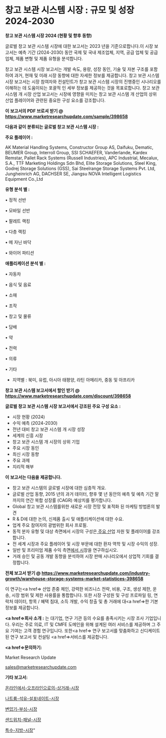 # 창고 보관 시스템 시장 : 규모 및 성장 2024-2030

<strong>창고 보관 시스템 시장 2024 (현황 및 향후 동향)</strong>

글로벌 창고 보관 시스템 시장에 대한 보고서는 2023 년을 기준으로합니다.이 시장 보고서는 예측 기간 (2024-2030) 동안 국제 및 국내 제조업체, 지역, 공급 업체 및 공급 업체, 제품 변형 및 제품 유형을 분석합니다.

창고 보관 시스템 시장 보고서는 개발 속도, 용량, 성장 동인, 기술 및 자본 구조를 포함하여 과거, 현재 및 미래 시장 동향에 대한 자세한 정보를 제공합니다. 창고 보관 시스템 시장 보고서는 시장 참여자와 컨설턴트가 창고 보관 시스템 시장의 진행중인 시나리오를 이해하는 데 도움이되는 포괄적 인 세부 정보를 제공하는 것을 목표로합니다. 창고 보관 시스템 개 시장 산업 보고서는 시장에 영향을 미치는 창고 보관 시스템 개 산업의 상위 산업 플레이어와 관련된 중요한 구성 요소를 강조합니다.



<strong>이 보고서의 PDF 브로셔 받기 @ <a href=https://www.marketresearchupdate.com/sample/398658>https://www.marketresearchupdate.com/sample/398658</a></strong>



<strong>다음과 같이 분류되는 글로벌 창고 보관 시스템 시장 :</strong>



<strong>주요 플레이어 :</strong>

AK Material Handling Systems, Constructor Group AS, Daifuku, Dematic, BEUMER Group, Interroll Group, SSI SCHAEFER, Vanderlande, Kardex Remstar, Pallet Rack Systems (Russell Industries), APC Industrial, Mecalux, S.A., TTF Marketing Holdings Sdn Bhd, Elite Storage Solutions, Steel King, Godrej Storage Solutions (GSS), Sai Steelrange Storage Systems Pvt. Ltd, Jungheinrich AG, DACHSER SE, Jiangsu NOVA Intelligent Logistics Equipment Co.,Ltd



<strong>유형 분석 별 :</strong>

• 정적 선반

• 모바일 선반

• 팔레트 랙킹

• 다층 랙킹

• 메 자닌 바닥

• 와이어 파티션



<strong>애플리케이션 분석 별 :</strong>

• 자동차

• 음식 및 음료

• 소매

• 조작

• 창고 및 물류

• 담배

• 약

• 전력

• 의류

• 기타

<ul>
  <li>지역별 : 북미, 유럽, 아시아 태평양, 라틴 아메리카, 중동 및 아프리카</li>
</ul>


<strong>창고 보관 시스템 보고서에서 할인 받기 @ <a href=https://www.marketresearchupdate.com/discount/398658>https://www.marketresearchupdate.com/discount/398658</a></strong>



<strong>글로벌 창고 보관 시스템 시장 보고서에서 강조된 주요 구성 요소 :</strong>
<ul>
  <li>시장 현황 (2024)</li>
  <li>수익 예측 (2024-2030)</li>
  <li>전년 대비 창고 보관 시스템 개 시장 성장</li>
  <li>세계의 신흥 시장</li>
  <li>창고 보관 시스템 개 시장의 상위 기업</li>
  <li>주요 시장 동인</li>
  <li>최신 시장 동향</li>
  <li>주요 과제</li>
  <li>지리적 해부</li>
</ul>


<strong>이 보고서는 다음을 제공합니다.</strong>
<ul>
  <li>창고 보관 시스템의 글로벌 시장에 대한 심층적 개요.</li>
  <li>글로벌 산업 동향, 2015 년의 과거 데이터, 향후 몇 년 동안의 예측 및 예측 기간 말까지의 연간 복합 성장률 (CAGR) 예상치를 평가합니다.</li>
  <li>Global 창고 보관 시스템를위한 새로운 시장 전망 및 표적화 된 마케팅 방법론의 발견</li>
  <li>R &amp; D에 대한 논의, 신제품 출시 및 애플리케이션에 대한 수요.</li>
  <li>업계 주요 참여자의 광범위한 회사 프로필.</li>
  <li>동적 분자 유형 및 대상 측면에서 시장의 구성은<a href=> 주요 산</a>업 자원 및 플레이어를 강조합니다.</li>
  <li>전 세계 시장과 주요 플레이어 및 시장 부문에 대한 환자 역학 및 시장 수익의 성장.</li>
  <li>일반 및 프리미엄 제품 수익 측면<a href=>에서 시</a>장을 연구하십시오.</li>
  <li>거래 승인 및 공동 개발 동향을 분석하여 시장 판매 시나리오에서 상업적 기회를 결정합니다.</li>
</ul>



<strong>전체 보고서 받기 @ <a href=https://www.marketresearchupdate.com/industry-growth/warehouse-storage-systems-market-statistices-398658>https://www.marketresearchupdate.com/industry-growth/warehouse-storage-systems-market-statistices-398658</a></strong>

이 연구는<a href=> 산업 존중</a> 체인, 강력한 비즈니스 전략, 비용, 구조, 생성 제한, 운송, 시장 범위 및 제한 사용률을 통합합니다. 또한 시장 구성원 및 구성 프로파일 링, 연락처 데이터, 항목 / 혜택 침대, 소득 개발, 수익 창출 및 총 거래에 대<a href=>한 기본 </a>정보를 제공합니다.



<strong><a href=>회사 소</a>개 :</strong>
는 대기업, 연구 기관 등의 수요를 충족시키는 시장 조사 기업입니다. 우리는 주로 의료, IT 및 CMFE 도메인을 위해 설계된 여러 서비스를 제공하며 그 주요 기여는 고객 경험 연구입니다. 또한<a href=> 연구 보</a>고서를 맞춤화하고 신디케이트 된 연구 보고서 및 컨설팅 <a href=>서비스</a>를 제공합니다.



<strong><a href=>문의하기:</a></strong>

Market Research Update

sales@marketresearchupdate.com



<strong>기타 보고서:</strong>

<a href=https://www.linkedin.com/pulse/온라인에서-오프라인으로의-상거래-시장-경쟁-분석-및-성장-잠재력-2029/>온라인에서-오프라인으로의-상거래-시장</a>

<a href=https://www.linkedin.com/pulse/나트륨-석유-설포네이트-시장-경쟁-분석-및-성장-잠재력-2029-bwtxf/>나트륨-석유-설포네이트-시장</a>

<a href=https://www.linkedin.com/pulse/변압기-부싱-시장-현재-및-미래-성장-2029-isdailynews-jeauf/>변압기-부싱-시장</a>

<a href=https://www.linkedin.com/pulse/샌드위치-패널-시장-세분화-연구-및-목표-고객2030년-isdailynews-cgyxf/>샌드위치-패널-시장</a>

<a href=https://www.linkedin.com/pulse/특수-지방-시장-경쟁-분석-및-성장-잠재력-2029-trendsetters-talk-360-analysis-gcqbf/>특수-지방-시장</a>"
